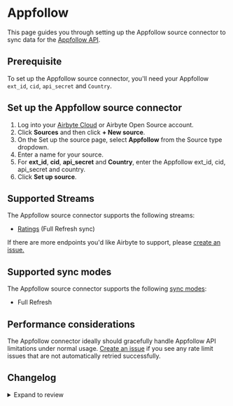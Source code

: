 # Appfollow

This page guides you through setting up the Appfollow source connector to sync data for the [Appfollow API](https://appfollow.docs.apiary.io/#introduction/api-methods).

## Prerequisite

To set up the Appfollow source connector, you'll need your Appfollow `ext_id`, `cid`, `api_secret` and `Country`.

## Set up the Appfollow source connector

1. Log into your [Airbyte Cloud](https://cloud.airbyte.com/workspaces) or Airbyte Open Source account.
2. Click **Sources** and then click **+ New source**.
3. On the Set up the source page, select **Appfollow** from the Source type dropdown.
4. Enter a name for your source.
5. For **ext_id**, **cid**, **api_secret** and **Country**, enter the Appfollow ext_id, cid, api_secret and country.
6. Click **Set up source**.

## Supported Streams

The Appfollow source connector supports the following streams:

- [Ratings](https://appfollow.docs.apiary.io/#reference/0/9.-ratings) \(Full Refresh sync\)

If there are more endpoints you'd like Airbyte to support, please [create an issue.](https://github.com/airbytehq/airbyte/issues/new/choose)

## Supported sync modes

The Appfollow source connector supports the following [sync modes](https://docs.airbyte.com/cloud/core-concepts#connection-sync-modes):

- Full Refresh

## Performance considerations

The Appfollow connector ideally should gracefully handle Appfollow API limitations under normal usage. [Create an issue](https://github.com/airbytehq/airbyte/issues) if you see any rate limit issues that are not automatically retried successfully.

## Changelog

<details>
  <summary>Expand to review</summary>

| Version | Date       | Pull Request                                             | Subject                                 |
| :------ | :--------- | :------------------------------------------------------- | :-------------------------------------- |
| 1.0.7 | 2024-07-13 | [41372](https://github.com/airbytehq/airbyte/pull/41372) | Update dependencies |
| 1.0.6 | 2024-07-09 | [41234](https://github.com/airbytehq/airbyte/pull/41234) | Update dependencies |
| 1.0.5 | 2024-07-06 | [40793](https://github.com/airbytehq/airbyte/pull/40793) | Update dependencies |
| 1.0.4 | 2024-06-25 | [40284](https://github.com/airbytehq/airbyte/pull/40284) | Update dependencies |
| 1.0.3 | 2024-06-22 | [40014](https://github.com/airbytehq/airbyte/pull/40014) | Update dependencies |
| 1.0.2 | 2024-06-04 | [38966](https://github.com/airbytehq/airbyte/pull/38966) | [autopull] Upgrade base image to v1.2.1 |
| 1.0.1 | 2024-05-20 | [38388](https://github.com/airbytehq/airbyte/pull/38388) | [autopull] base image + poetry + up_to_date |
| 1.0.0 | 2023-08-05 | [29128](https://github.com/airbytehq/airbyte/pull/29128) | Migrate to low-code and add new streams |
| 0.1.1 | 2022-08-11 | [14418](https://github.com/airbytehq/airbyte/pull/14418) | New Source: Appfollow |

</details>
